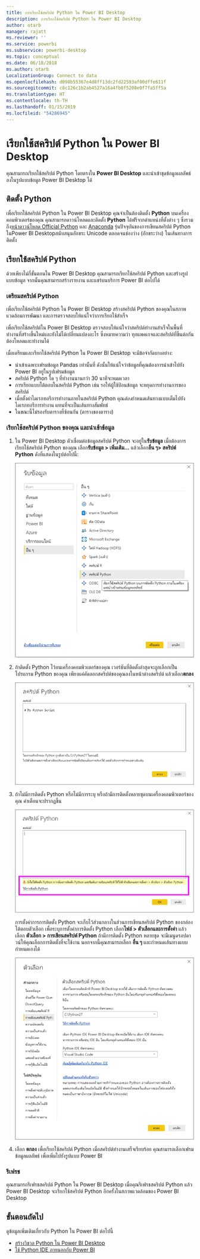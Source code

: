 ```yaml
---
title: การเรียกใช้สคริปต์ Python ใน Power BI Desktop
description: การเรียกใช้สคริปต์ Python ใน Power BI Desktop
author: otarb
manager: rajatt
ms.reviewer: ''
ms.service: powerbi
ms.subservice: powerbi-desktop
ms.topic: conceptual
ms.date: 06/18/2018
ms.author: otarb
LocalizationGroup: Connect to data
ms.openlocfilehash: d098b55367e4d8ff13dc2fd22593af00dffe611f
ms.sourcegitcommit: c8c126c1b2ab4527a16a4fb8f5208e0f7fa5ff5a
ms.translationtype: HT
ms.contentlocale: th-TH
ms.lasthandoff: 01/15/2019
ms.locfileid: "54286945"
---
```

# <a name="run-python-scripts-in-power-bi-desktop"></a>เรียกใช้สคริปต์ Python ใน Power BI Desktop
คุณสามารถเรียกใช้สคริปต์ Python โดยตรงใน **Power BI Desktop** และนำเข้าชุดข้อมูลผลลัพธ์ลงในรูปแบบข้อมูล Power BI Desktop ได้

## <a name="install-python"></a>ติดตั้ง Python
เพื่อเรียกใช้สคริปต์ Python ใน Power BI Desktop คุณจำเป็นต้องติดตั้ง **Python** บนเครื่องคอมพิวเตอร์ของคุณ คุณสามารถดาวน์โหลดและติดตั้ง **Python** ได้ฟรีจากตำแหน่งที่ตั้งต่าง ๆ ซึ่งรวมถึง[หน้าดาวน์โหลด Official Python](https://www.python.org/) และ [Anaconda](https://anaconda.org/anaconda/python/) รุ่นปัจจุบันของการเขียนสคริปต์ Python ในPower BI Desktopสนับสนุนอักขระ Unicode ตลอดจนช่องว่าง (อักขระว่าง) ในเส้นทางการติดตั้ง

## <a name="run-python-scripts"></a>เรียกใช้สคริปต์ Python
ด้วยเพียงไม่กี่ขั้นตอนใน Power BI Desktop คุณสามารถเรียกใช้สคริปต์ Python และสร้างรูปแบบข้อมูล จากนั้นคุณสามารถสร้างรายงาน และแชร์บนบริการ Power BI ต่อไปได้

### <a name="prepare-a-python-script"></a>เตรียมสคริปต์ Python
เพื่อเรียกใช้สคริปต์ Python ใน Power BI Desktop สร้างสคริปต์ Python ของคุณในสภาพแวดล้อมการพัฒนา และการตรวจสอบให้แน่ใจว่าการเรียกใช้สำเร็จ

เพื่อเรียกใช้สคริปต์ใน Power BI Desktop ตรวจสอบให้แน่ใจว่าสคริปต์ทำงานสำเร็จในพื้นที่ทำงานที่สร้างขึ้นใหม่และยังไม่ได้เปลี่ยนแปลงอะไร ซึ่งหมายความว่า ทุกแพคเกจและสคริปต์ที่ขึ้นต่อกัน ต้องโหลดและทำงานได้

เมื่อเตรียมและเรียกใช้สคริปต์ Python ใน Power BI Desktop จะมีข้อจำกัดบางอย่าง:

* นำเข้าเฉพาะเฟรมข้อมูล Pandas เท่านั้นที่ ดังนั้นให้แน่ใจว่าข้อมูลที่คุณต้องการนำเข้าไปยัง Power BI อยู่ในรูปเฟรมข้อมูล
* สคริปต์ Python ใด ๆ ที่ทำงานนานกว่า 30 นาทีจะหมดเวลา
* การเรียกแบบโต้ตอบในสคริปต์ Python เช่น รอให้ผู้ใช้ป้อนข้อมูล จะหยุดการทำงานการของสคริปต์
* เมื่อตั้งค่าไดเรกทอรีการทำงานภายในสคริปต์ Python คุณ*ต้อง*กำหนดเส้นทางแบบเต็มไปยังไดเรกทอรีการทำงาน แทนที่จะเป็นเส้นทางสัมพัทธ์
* ในขณะนี้ไม่รองรับตารางที่ซ้อนกัน (ตารางของตาราง) 

### <a name="run-your-python-script-and-import-data"></a>เรียกใช้สคริปต์ Python ของคุณ และนำเข้าข้อมูล
1. ใน Power BI Desktop ตัวเชื่อมต่อข้อมูลสคริปต์ Python จะอยู่ใน**รับข้อมูล** เมื่อต้องการเรียกใช้สคริปต์ Python ของคุณ เลือก**รับข้อมูล &gt; เพิ่มเติม...** แล้วเลือก**อื่น ๆ&gt; สคริปต์ Python** ดังที่แสดงในรูปต่อไปนี้:
   
   ![](media/desktop-python-scripts/python-scripts-1.png)
2. ถ้าติดตั้ง Python ไว้บนเครื่องคอมพิวเตอร์ของคุณ เวอร์ชันที่ติดตั้งล่าสุดจะถูกเลือกเป็นโปรแกรม Python ของคุณ เพียงแค่คัดลอกสคริปต์ของคุณลงในหน้าต่างสคริปต์ แล้วเลือก**ตกลง**
   
   ![](media/desktop-python-scripts/python-scripts-2.png)
3. ถ้าไม่มีการติดตั้ง Python หรือไม่มีการระบุ หรือถ้ามีการติดตั้งหลายชุดบนเครื่องคอมพิวเตอร์ของคุณ คำเตือนจะปรากฏขึ้น
   
   ![](media/desktop-python-scripts/python-scripts-3.png)
   
   การตั้งค่าการการติดตั้ง Python จะเก็บไว้ส่วนกลางในส่วนการเขียนสคริปต์ Python  ของกล่องโต้ตอบตัวเลือก เพื่อระบุการตั้งค่าการติดตั้ง Python เลือก**ไฟล์ > ตัวเลือกและการตั้งค่า** แล้วเลือก **ตัวเลือก > การเขียนสคริปต์ Python** ถ้ามีการติดตั้ง Python หลายชุด จะมีเมนูดรอปดาวน์ให้คุณเลือกการติดตั้งที่จะใช้งาน นอกจากนี้คุณสามารถเลือก **อื่น ๆ** และกำหนดเส้นทางแบบกำหนดเองได้
   
   ![](media/desktop-python-scripts/python-scripts-4.png)
4. เลือก **ตกลง** เพื่อเรียกใช้สคริปต์ Python เมื่อสคริปต์ทำงานเสร็จเรียบร้อย คุณสามารถเลือกเฟรมข้อมูลผลลัพธ์ เพื่อเพิ่มไปยังรูปแบบ Power BI

### <a name="refresh"></a>รีเฟรช
คุณสามารถรีเฟรชสคริปต์ Python ใน Power BI Desktop เมื่อคุณรีเฟรชสคริปต์ Python แล้ว Power BI Desktop จะเรียกใช้สคริปต์ Python อีกครั้งในสภาพแวดล้อมของ Power BI Desktop

## <a name="next-steps"></a>ขั้นตอนถัดไป
ดูข้อมูลเพิ่มเติมเกี่ยวกับ Python ใน Power BI ต่อไปนี้

* [สร้างวิชวล Python ใน Power BI Desktop](desktop-python-visuals.md)
* [ใช้ Python IDE ภายนอกกับ Power BI](desktop-python-ide.md)